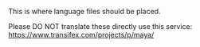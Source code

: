 This is where language files should be placed.

Please DO NOT translate these directly use this service: https://www.transifex.com/projects/p/maya/
